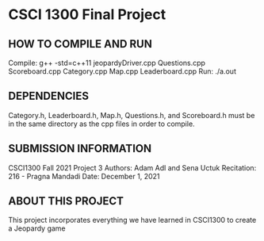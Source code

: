 # CSCI 1300 Final Project

## HOW TO COMPILE AND RUN
Compile: g++ -std=c++11 jeopardyDriver.cpp Questions.cpp Scoreboard.cpp Category.cpp Map.cpp Leaderboard.cpp
Run: ./a.out

## DEPENDENCIES
Category.h, Leaderboard.h, Map.h, Questions.h, and Scoreboard.h must be in the same directory as the cpp files in 
order to compile.

## SUBMISSION INFORMATION
CSCI1300 Fall 2021 Project 3
Authors: Adam Adl and Sena Uctuk
Recitation: 216 - Pragna Mandadi
Date: December 1, 2021

## ABOUT THIS PROJECT
This project incorporates everything we have learned in CSCI1300 to create a Jeopardy game

